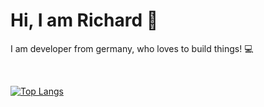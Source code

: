 # Hi, I am Richard 👋

I am developer from germany, who loves to build things! 💻

<br/>

[![Top Langs](https://github-readme-stats.vercel.app/api/top-langs/?username=RichardMEN11&theme=dark)](https://github.com/anuraghazra/github-readme-stats)
